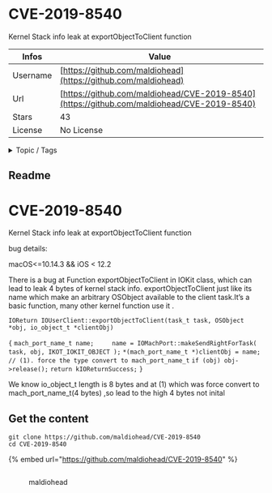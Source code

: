 # CVE-2019-8540

Kernel Stack info leak at exportObjectToClient function

| Infos    | Value                                                              |
| -------- | -------------------------------------------------------------------|
| Username | [https://github.com/maldiohead](https://github.com/maldiohead) |
| Url      | [https://github.com/maldiohead/CVE-2019-8540](https://github.com/maldiohead/CVE-2019-8540)                                               |
| Stars    | 43                                                          |
| License  | No License                                                        |

<details>

<summary>Topic / Tags</summary>



</details>

## Readme

# CVE-2019-8540
Kernel Stack info leak at exportObjectToClient function

 bug details:
 
 macOS<=10.14.3 && iOS < 12.2
 
 
There is a bug at Function exportObjectToClient  in  IOKit class, which can lead to  leak 4 bytes of kernel stack info.
exportObjectToClient  just like its name which make an arbitrary OSObject available to the client task.It’s a basic  function, many other kernel  function use it .

   
`IOReturn IOUserClient::exportObjectToClient(task_t task, OSObject *obj, io_object_t *clientObj)`

`{`
    `mach_port_name_t name;    
    name = IOMachPort::makeSendRightForTask( task, obj, IKOT_IOKIT_OBJECT );`
    `*(mach_port_name_t *)clientObj = name; // (1). force the type convert to mach_port_name_t` 
    `if (obj) obj->release();`
    `return kIOReturnSuccess;`
`}`

We know io_object_t length is 8 bytes  and at (1) which  was  force convert to mach_port_name_t(4 bytes) ,so lead to  the high 4 bytes not inital



## Get the content

```
git clone https://github.com/maldiohead/CVE-2019-8540
cd CVE-2019-8540
```

{% embed url="https://github.com/maldiohead/CVE-2019-8540" %}

<figure><img src="https://avatars.githubusercontent.com/u/23315692?v=4" alt=""><figcaption><p>maldiohead</p></figcaption></figure>
